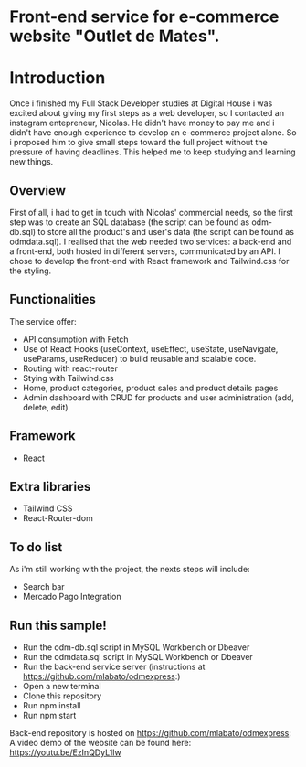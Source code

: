 # Front-end service for e-commerce website "Outlet de Mates". 

# Introduction

Once i finished my Full Stack Developer studies at Digital House i was excited about giving my first steps as a web developer, so I contacted an instagram entepreneur, Nicolas. He didn't have money to pay me and i didn't have enough experience to develop an e-commerce project alone. So i proposed him to give small steps toward the full project without the pressure of having deadlines. This helped me to keep studying and learning new things.

## Overview

First of all, i had to get in touch with Nicolas' commercial needs, so the first step was to create an SQL database (the script can be found as odm-db.sql) to store all the product's and user's data (the script can be found as odmdata.sql).
I realised that the web needed two services: a back-end and a front-end, both hosted in different servers, communicated by an API. I chose to develop the front-end with React framework and Tailwind.css for the styling.


## Functionalities
The service offer:
- API consumption with Fetch
- Use of React Hooks (useContext, useEffect, useState, useNavigate, useParams, useReducer) to build reusable and scalable code.
- Routing with react-router
- Stying with Tailwind.css
- Home, product categories, product sales and product details pages
- Admin dashboard with CRUD for products and user administration (add, delete, edit)

## Framework
- React

## Extra libraries
- Tailwind CSS
- React-Router-dom

## To do list
As i'm still working with the project, the nexts steps will include:
- Search bar
- Mercado Pago Integration


## Run this sample!
- Run  the odm-db.sql script in MySQL Workbench or Dbeaver
- Run the odmdata.sql script in MySQL Workbench or Dbeaver
- Run the back-end service server (instructions at https://github.com/mlabato/odmexpress:)
- Open a new terminal
- Clone this repository
- Run npm install
- Run npm start

Back-end repository is hosted on https://github.com/mlabato/odmexpress:
A video demo of the website can be found here: https://youtu.be/EzInQDyL1Iw
